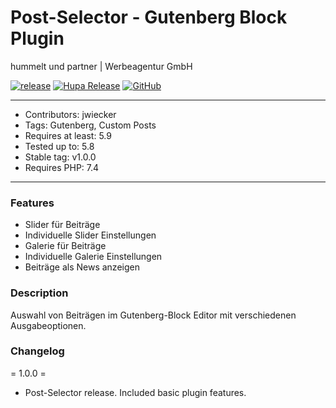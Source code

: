 # Post-Selector - Gutenberg Block Plugin
hummelt und partner | Werbeagentur GmbH

[![release](https://img.shields.io/github/v/release/jensen1206/post-selector)](https://github.com/jensen1206/post-selector)
[![Hupa Release](https://img.shields.io/github/release-date/jensen1206/post-selector)](https://github.com/jensen1206/post-selector/releases/latest)
[![GitHub](https://img.shields.io/github/license/jensen1206/post-selector)](https://github.com/jensen1206/post-selector/blob/master/LICENSE.txt)

***
* Contributors: jwiecker
* Tags: Gutenberg, Custom Posts
* Requires at least: 5.9
* Tested up to: 5.8
* Stable tag: v1.0.0
* Requires PHP: 7.4

***
### Features
* Slider für Beiträge
* Individuelle Slider Einstellungen
* Galerie für Beiträge
* Individuelle Galerie Einstellungen
* Beiträge als News anzeigen

### Description
Auswahl von Beiträgen im Gutenberg-Block Editor mit verschiedenen Ausgabeoptionen.

### Changelog

= 1.0.0 =
* Post-Selector release. Included basic plugin features.


